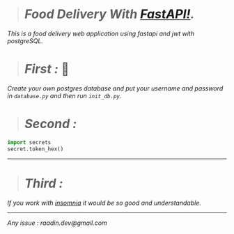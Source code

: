 ># _Food Delivery With [FastAPI!](https://fastapi.tiangolo.com/)._
_This is a food delivery web application using fastapi and jwt with postgreSQL._
># _First :_ 🐘
_Create your own postgres database and put your username and password in `database.py` and then run `init_db.py`._
># _Second :_
```python
import secrets
secret.token_hex()
```
*** 
># _Third :_
_If you work with [insomnia](https://insomnia.rest/) it would be so good and understandable._
***
_Any issue : raadin.dev@gmail.com_
